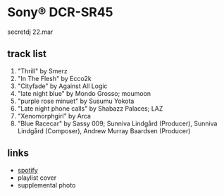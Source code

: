 # Sony®️ DCR-SR45

secretdj 22.mar

## track list

1. "Thrill" by Smerz
2. "In The Flesh" by Ecco2k
3. "Cityfade" by Against All Logic
4. "late night blue" by Mondo Grosso; moumoon
5. "purple rose minuet" by Susumu Yokota
6. "Late night phone calls" by Shabazz Palaces; LAZ
7. "Xenomorphgirl" by Arca
8. "Blue Racecar" by Sassy 009; Sunniva Lindgård (Producer), Sunniva Lindgård (Composer), Andrew Murray Baardsen (Producer)

## links

- [spotify](https://open.spotify.com/playlist/5vAWROgZ9qmB1tdGlqxUDb)
- playlist cover
- supplemental photo

